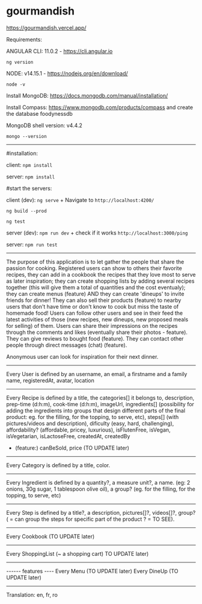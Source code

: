 # gourmandish

https://gourmandish.vercel.app/

Requirements:

ANGULAR CLI: 11.0.2 - https://cli.angular.io

`ng version`

NODE: v14.15.1 - https://nodejs.org/en/download/

`node -v`

Install MongoDB: https://docs.mongodb.com/manual/installation/

Install Compass: https://www.mongodb.com/products/compass and create the database foodynessdb

MongoDB shell version: v4.4.2

`mongo --version`

---

#installation:

client: `npm install`

server: `npm install`

#start the servers:

client (dev): `ng serve` + Navigate to `http://localhost:4200/`

`ng build --prod`

`ng test`

server (dev): `npm run dev` + check if it works `http://localhost:3000/ping`

server: `npm run test`

---

The purpose of this application is to let gather the people that share the passion for cooking. Registered users can show to others their favorite recipes, they can add in a cookbook the recipes that they love most to serve as later inspiration; they can create shopping lists by adding several recipes together (this will give them a total of quantities and the cost eventualy); they can create menus (feature) AND they can create 'dineups' to invite friends for dinner!
They can also sell their products (feature) to nearby users that don't have time or don't know to cook but miss the taste of homemade food!
Users can follow other users and see in their feed the latest activities of those (new recipes, new dineups, new proposed meals for selling) of them. Users can share their impressions on the recipes through the comments and likes (eventually share their photos - feature). They can give reviews to bought food (feature). They can contact other people through direct messages (chat) (feature).

Anonymous user can look for inspiration for their next dinner.

---

Every User is defined by an username, an email, a firstname and a family name, registeredAt, avatar, location

---

Every Recipe is defined by a title, the categories[] it belongs to, description, prep-time (d:h:m), cook-time (d:h:m), imageUrl, ingredients[] (possibility for adding the ingredients into groups that design different parts of the final product: eg. for the filling, for the topping, to serve, etc), steps[] (with pictures/videos and description), dificulty (easy, hard, challenging), affordability? (affordable, pricey, luxurious), isFlutenFree, isVegan, isVegetarian, isLactoseFree, createdAt, createdBy

- (feature:) canBeSold, price (TO UPDATE later)

---

Every Category is defined by a title, color.

---

Every Ingredient is defined by a quantity?, a measure unit?, a name. (eg: 2 onions, 30g sugar, 1 tablespoon olive oil), a group? (eg. for the filling, for the topping, to serve, etc)

---

Every Step is defined by a title?, a description, pictures[]?, videos[]?, group? ( = can group the steps for specific part of the product ? = TO SEE).

---

Every Cookbook (TO UPDATE later)

---

Every ShoppingList (~ a shopping cart) TO UPDATE later)

---

------ features ----
Every Menu (TO UPDATE later)
Every DineUp (TO UPDATE later)

---

Translation: en, fr, ro
